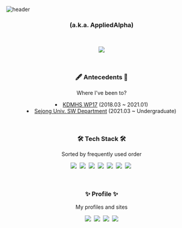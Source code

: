 ![header](https://capsule-render.vercel.app/api?type=wave&color=gradient&height=300&section=header&text=Jihun%20Kim&fontSize=90)

<h3 align="center">(a.k.a. AppliedAlpha)</h3>
<br />

<p align="center">
  <img src="https://github-readme-stats.vercel.app/api?username=AppliedAlpha&show_icons=true" />
</p>

<br />

<p>
  <h3 align="center">🖋 Antecedents 📑</h3>
  <p align="center">Where I've been to?</p>
  <li align="center">
    <a href="http://dimigo.hs.kr">KDMHS WP17</a> (2018.03 ~ 2021.01)
  </li>
  <li align="center">
    <a href="http://sejong.ac.kr">Sejong Univ. SW Department</a> (2021.03 ~ Undergraduate)
  </li>
</p>

<br />

<p>
  <h3 align="center">🛠 Tech Stack 🛠</h3>
  <p align="center">Sorted by frequently used order</p>
  <p align="center">
    <img src="https://img.shields.io/badge/C++-00599C?style=flat-square&logo=c%2B%2B&logoColor=white"/>&nbsp 
    <img src="https://img.shields.io/badge/C-A8B9CC?style=flat-square&logo=C&logoColor=white"/>&nbsp 
    <img src="https://img.shields.io/badge/C%23-239120?style=flat-square&logo=c-sharp&logoColor=white"/>&nbsp 
    <img src="https://img.shields.io/badge/Python-3766AB?style=flat-square&logo=Python&logoColor=white"/>&nbsp 
    <img src="https://img.shields.io/badge/Java-007396?style=flat-square&logo=Java&logoColor=white"/>&nbsp 
    <img src="https://img.shields.io/badge/Javascript-ffb13b?style=flat-square&logo=javascript&logoColor=white"/>&nbsp 
    <img src="https://img.shields.io/badge/MySQL-E6B91E?style=flat-square&logo=MySql&logoColor=white"/>&nbsp 
  </p>
</p>

<br />

<p>
  <h3 align="center">✨ Profile ✨</h3>
  <p align="center">My profiles and sites</p>
  <p align="center">
    <a href="https://www.acmicpc.net/user/applied7076"><img src="https://img.shields.io/badge/Baekjoon%20OJ-176fa7?style=flat-square&logo=Codeforces&logoColor=white&link=https://www.acmicpc.net/user/applied7076"/></a>&nbsp
    <a href="https://solved.ac/profile/applied7076"><img src="https://img.shields.io/badge/solved.ac-17cd3a?style=flat-square&logo=Checkmarx&logoColor=white&link=https://solved.ac/profile/applied7076"/></a>&nbsp
    <a href="https://www.instagram.com/applied7076/"><img src="https://img.shields.io/badge/Instagram-E4405F?style=flat-square&logo=Instagram&logoColor=white&link=https://www.instagram.com/appliedalpha/"/></a>&nbsp
    <a href="mailto:appliedalpha@sju.ac.kr"><img src="https://img.shields.io/badge/Mail-d14836?style=flat-square&logo=Gmail&logoColor=white&link=appliedalpha@sju.ac.kr"/></a>
  </p>
</p>
